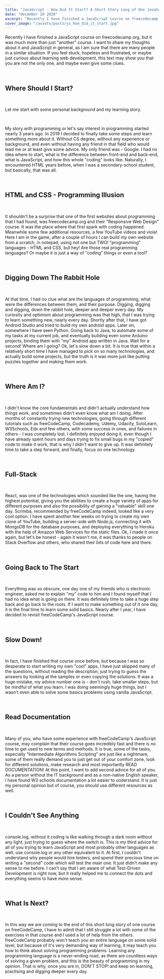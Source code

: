 ```yaml
---
title: "JavaScript - How Did It Start? A Short Story Long of One JavaScript Course"
date: "December 20 2020"
excerpt: "Recently I have finished a JavaScript course on freecodecamp.org, but it was much more than just “another” course. I want to share my thoughts about it and JavaScript in general, as I am sure that there are many people in a similar situation. If you feel stuck, hopeless and frustrated, or maybe just curious about learning web development, this text may show you that you are not the only one, and maybe even give some clues."
cover_image: "/assets/posts/js_how_did_it_start.jpg"
---
```


Recently I have finished a JavaScript course on freecodecamp.org, but it was much more than just "another" course. I want to share my thoughts about it and JavaScript in general, as I am sure that there are many people in a similar situation. If you feel stuck, hopeless and frustrated, or maybe just curious about learning web development, this text may show you that you are not the only one, and maybe even give some clues.

<br>

## **Where Should I Start?**

<br>

Let me start with some personal background and my learning story.

<br>

My story with programming or let's say interest in programming started nearly 3 years ago. In 2019 I decided to finally take some steps and learn something more about it. Without CS degree, without any experience or background, and even without having any friend in that field who would lead me or at least give some advice. My only friend was - Google. I had no idea where to start, what is the difference between front-end and back-end, what is JavaScript, and how this whole "coding" looks like. Naturally, I encountered HTML years before, when I was a secondary-school student, but basically, that was all.

<br>

## **HTML and CSS - Programming Illusion**

<br>

It shouldn't be a surprise that one of the first websites about programming that I had found, was freecodecamp.org and their "Responsive Web Design" course. It was the place where that first spark with coding happened. Meanwhile some few additional resources, a few YouTube videos and viola! Here I am in the game, after a couple of hours I can build my own website from a scratch, in notepad, using not one but TWO! "programming" languages - HTML and CSS, but hey! Are those real programming languages? Or maybe it is just a way of "coding" things or even a tool?

<br>

## **Digging Down The Rabbit Hole**

<br>

At that time, I had no clue what are the languages of programming, what were the differences between them, and their purpose. Digging, digging and digging, down the rabbit hole, deeper and deeper every day. My curiosity and optimism about programming was that high, that I was trying to learn something new, nearly every day. Shortly after that, I have got Android Studio and tried to build my own android apps. Later on, somewhere I have seen Python. Going back to Java, to automate some of my tasks at my current job, and eventually building even some Arduino projects, binding them with "my" Android app written in Java. Wait for a second! Where am I going? Ok, let's slow down a bit. It is true that within a relatively short time I have managed to pick on so many technologies, and actually build some projects, but the truth is it was more just like putting puzzles together and making them work.

<br>

## **Where Am I?**

<br>

I didn't know the core fundamentals and didn't actually understand how things work, and sometimes didn't even know what am I doing. After months of constantly trying new technologies, going through different tutorials such as freeCodeCamp, Codecademy, Udemy, Udacity, SoloLearn, W3Schools, Edx and few others, with some success in ones, and failures in others - I was completely lost. I definitely enjoyed doing it, even though I have already spent hours and days trying to fix small bugs in my "copied" code to make it work, that is why I didn't want to give up. It was definitely time to take a step forward, and finally, focus on one technology.

<br>

## **Full-Stack**

<br>

React, was one of the technologies which sounded like the one, having the highest potential, giving you the abilities to create a huge variety of apps for different purposes and also the possibility of gaining a "valuable" skill one day. Scrimba, recommended by freeCodeCamp indeed, looked like a very cool option. I have spent another few weeks on trying to create my own clone of YouTube, building a server-side with Node.js, connecting it with MongoDB for the database purposes, and deploying everything to Heroku with the help of Amazon Web Services for the static files. Ok, I made it once again, but let's be honest - again it wasn't me, it was thanks to people on Stack Overflow and others, who shared their bits of code here and there.

<br>

## Going Back to The Start

<br>

Everything was so obscure, one day one of my friends who is electronic engineer, asked me to explain "my" code to him and I found myself that I had no idea what is going on there. It was definitely time to take a huge step back and go back to the roots. If I want to make something out of it one day, it is the final time to learn some solid basics. Nearly after I year, I have decided to revisit freeCodeCamp's JavaScript course.

<br>

## Slow Down!

<br>

In fact, I have finished that course once before, but because I was so desperate to start writing my own "cool" apps, I have just skipped many of the questions, without reading the description, just trying to guess the answers by looking at the samples or even copying the solutions. It was a huge mistake, my advice number one is - don't rush, take smaller steps, but be mindful of what you learn. I was doing seemingly huge things, but I wasn't even able to solve some basics problems using vanilla JavaScript.

<br>

## **Read Documentation**

<br>

Many of you, who have some experience with freeCodeCamp's JavaScript course, may complain that their course goes incredibly fast and there is no time to get used to new terms and methods. It is true, some of the tasks, especially "Intermediate Algorithms Scripting" are just like a nightmare, some of them really demand you to just get out of your comfort zone, look for different solutions, make research and most importantly READ DOCUMENTATION! At this point, I want to add second advice for all of you. As a person without the IT background and as a non-native English speaker, I have found W3 schools documentation a lot easier to understand. It is just my personal opinion but of course, you should use different resources as well.

<br>

## **I Couldn't See Anything**

<br>

console.log, without it coding is like walking through a dark room without any light, just trying to guess where the switch is. This is my third advice for all of you trying to learn JavaScript and most probably other languages as well, use console.log or any other equivalent to it. At first, I couldn't understand why people would hire testers, and spend their precious time on writing a "second" code which will test the main one. It just didn't make any sense to me before. I can't say that I am aware of what Test-Driven Development is right now, but it really helped me to connect the dots and everything seems to have more sense.

<br>

## **What Is Next?**

<br>

In this way we are coming to the end of this short long story of one course on freeCodeCamp, I have to admit that I still struggle a lot with some of the exercises in that course and I used a lot of help from the others. freeCodeCamp probably won't teach you an entire language on some solid level, but because of it's very demanding way of learning, it may teach you how to think about solving programming problems. Learning any programming language is a never-ending road, as there are countless ways of solving a given problem, and this is the beauty of programming in my opinion. That is why, once you are in, DON'T STOP! and keep on learning, practising and digging deeper every day.

<br>
